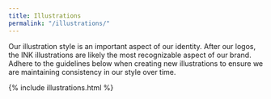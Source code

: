```yaml
---
title: Illustrations
permalink: "/illustrations/"
---
```


Our illustration style is an important aspect of our identity. After our logos, the INK illustrations are likely the most recognizable aspect of our brand. Adhere to the guidelines below when creating new illustrations to ensure we are maintaining consistency in our style over time.

{% include illustrations.html %}